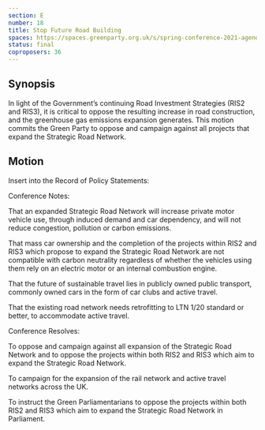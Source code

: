 ```yaml
---
section: E
number: 18
title: Stop Future Road Building
spaces: https://spaces.greenparty.org.uk/s/spring-conference-2021-agenda-forum2/?contentId=78603
status: final
coproposers: 36
---
```

## Synopsis

In light of the Government’s continuing Road Investment Strategies (RIS2 and RIS3), it is critical to oppose the resulting increase in road construction, and the greenhouse gas emissions expansion generates. This motion commits the Green Party to oppose and campaign against all projects that expand the Strategic Road Network.

## Motion

Insert into the Record of Policy Statements:

Conference Notes:

That an expanded Strategic Road Network will increase private motor vehicle use, through induced demand and car dependency, and will not reduce congestion, pollution or carbon emissions.

That mass car ownership and the completion of the projects within RIS2 and RIS3 which propose to expand the Strategic Road Network are not compatible with carbon neutrality regardless of whether the vehicles using them rely on an electric motor or an internal combustion engine.

That the future of sustainable travel lies in publicly owned public transport, commonly owned cars in the form of car clubs and active travel.

That the existing road network needs retrofitting to LTN 1/20 standard or better, to accommodate active travel.

Conference Resolves:

To oppose and campaign against all expansion of the Strategic Road Network and to oppose the projects within both RIS2 and RIS3 which aim to expand the Strategic Road Network.

To campaign for the expansion of the rail network and active travel networks across the UK.

To instruct the Green Parliamentarians to oppose the projects within both RIS2 and RIS3 which aim to expand the Strategic Road Network in Parliament.
